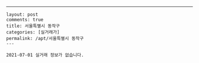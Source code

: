 ---
    layout: post
    comments: true
    title: 서울특별시 동작구
    categories: [실거래가]
    permalink: /apt/서울특별시 동작구
    ---

    2021-07-01 실거래 정보가 없습니다.

    